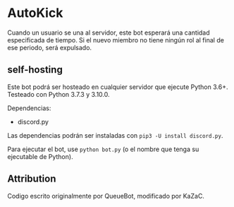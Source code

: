 # AutoKick
Cuando un usuario se una al servidor, este bot esperará una cantidad especificada de tiempo. Si el nuevo miembro no tiene ningún rol al final de ese periodo, será expulsado.

## self-hosting
Este bot podrá ser hosteado en cualquier servidor que ejecute Python 3.6+. Testeado con Python 3.7.3 y 3.10.0.

Dependencias:
- discord.py

Las dependencias podrán ser instaladas con `pip3 -U install discord.py`.

Para ejecutar el bot, use `python bot.py` (o el nombre que tenga su ejecutable de Python).






## Attribution
Codigo escrito originalmente por QueueBot, modificado por KaZaC.